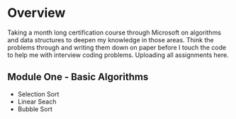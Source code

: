 # Overview

Taking a month long certification course through Microsoft on algorithms and data structures to deepen my knowledge in those areas. Think the problems through and writing them down on paper before I touch the code to help me with interview coding problems. Uploading all assignments here.

## Module One - Basic Algorithms

* Selection Sort
* Linear Seach
* Bubble Sort

